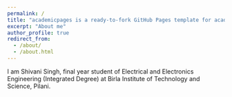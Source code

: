 ```yaml
---
permalink: /
title: "academicpages is a ready-to-fork GitHub Pages template for academic personal websites"
excerpt: "About me"
author_profile: true
redirect_from: 
  - /about/
  - /about.html
---
```


I am Shivani Singh, final year student of Electrical and Electronics Engineering (Integrated Degree) at Birla Institute of Technology and Science, Pilani.

